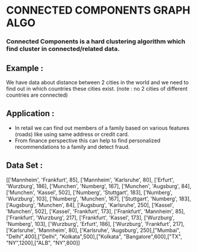 # CONNECTED COMPONENTS GRAPH ALGO

### Connected Components is a hard clustering algorithm which find cluster in connected/related data.

## Example :
We have data about distance between 2 cities in the world and we need to find out in which countries these cities exist. (note : no 2 cities of different countries are connected)

## Application :
- In retail we can find out members of a family based on various features (roads) like using same address or credit card. 
- From finance perspective this can help to find personalized recommendations to a family and detect fraud.

## Data Set :
[['Mannheim', 'Frankfurt', 85], ['Mannheim', 'Karlsruhe', 80], ['Erfurt', 'Wurzburg', 186], ['Munchen', 'Numberg', 167], ['Munchen', 'Augsburg', 84], ['Munchen', 'Kassel', 502], ['Numberg', 'Stuttgart', 183], ['Numberg', 'Wurzburg', 103], ['Numberg', 'Munchen', 167], ['Stuttgart', 'Numberg', 183], ['Augsburg', 'Munchen', 84], ['Augsburg', 'Karlsruhe', 250], ['Kassel', 'Munchen', 502], ['Kassel', 'Frankfurt', 173], ['Frankfurt', 'Mannheim', 85], ['Frankfurt', 'Wurzburg', 217], ['Frankfurt', 'Kassel', 173], ['Wurzburg', 'Numberg', 103], ['Wurzburg', 'Erfurt', 186], ['Wurzburg', 'Frankfurt', 217], ['Karlsruhe', 'Mannheim', 80], ['Karlsruhe', 'Augsburg', 250],["Mumbai", "Delhi",400],["Delhi", "Kolkata",500],["Kolkata", "Bangalore",600],["TX", "NY",1200],["ALB", "NY",800]]